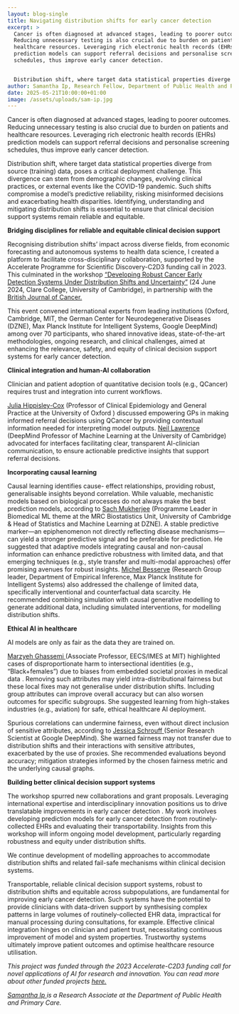 ```yaml
---
layout: blog-single
title: Navigating distribution shifts for early cancer detection
excerpt: >
  Cancer is often diagnosed at advanced stages, leading to poorer outcomes.
  Reducing unnecessary testing is also crucial due to burden on patients and
  healthcare resources. Leveraging rich electronic health records (EHRs)
  prediction models can support referral decisions and personalise screening
  schedules, thus improve early cancer detection.


  Distribution shift, where target data statistical properties diverge from source (training) data, poses a critical deployment challenge. This divergence can stem from demographic changes, evolving clinical practices, or external events like the COVID-19 pandemic. Such shifts compromise a model’s predictive reliability, risking misinformed decisions and exacerbating health disparities. Identifying, understanding and mitigating distribution shifts is essential to ensure that clinical decision support systems remain reliable and equitable.
author: Samantha Ip, Research Fellow, Department of Public Health and Primary Care
date: 2025-05-21T10:00:00+01:00
image: /assets/uploads/sam-ip.jpg
---
```

Cancer is often diagnosed at advanced stages, leading to poorer outcomes. Reducing unnecessary testing is also crucial due to burden on patients and healthcare resources. Leveraging rich electronic health records (EHRs) prediction models can support referral decisions and personalise screening schedules, thus improve early cancer detection.

Distribution shift, where target data statistical properties diverge from source (training) data, poses a critical deployment challenge. This divergence can stem from demographic changes, evolving clinical practices, or external events like the COVID-19 pandemic. Such shifts compromise a model’s predictive reliability, risking misinformed decisions and exacerbating health disparities. Identifying, understanding and mitigating distribution shifts is essential to ensure that clinical decision support systems remain reliable and equitable.

**Bridging disciplines for reliable and equitable clinical decision support**

Recognising distribution shifts’ impact across diverse fields, from economic forecasting and autonomous systems to health data science, I created a platform to facilitate cross-disciplinary collaboration, supported by the Accelerate Programme for Scientific Discovery-C2D3 funding call in 2023. This culminated in the workshop [“Developing Robust Cancer Early Detection Systems Under Distribution Shifts and Uncertainty”](https://web.archive.org/web/20250113141557/https:/www.c2d3.cam.ac.uk/events/robust-cancer-early-detection-systems-under-distribution-shifts-and-uncertainty-workshop) (24 June 2024, Clare College, University of Cambridge), in partnership with the [British Journal of Cancer.](https://communities.springernature.com/posts/upcoming-workshop-robust-cancer-early-detection-systems-under-distribution-shifts-and-uncertainty) 

This event convened  international experts from leading institutions (Oxford, Cambridge, MIT, the German Center for Neurodegenerative Diseases (DZNE), Max Planck Institute for Intelligent Systems, Google DeepMind) among over 70 participants, who shared innovative ideas, state-of-the-art methodologies, ongoing research, and clinical challenges, aimed at enhancing the relevance, safety, and equity of clinical decision support systems for early cancer detection.

**Clinical integration and human-AI collaboration** 

Clinician and patient adoption of quantitative decision tools (e.g., QCancer) requires trust and integration into current workflows. 

[Julia Hippisley-Cox](https://www.st-annes.ox.ac.uk/cpt_people/hippisley-cox-professor-julia/) (Professor of Clinical Epidemiology and General Practice at the University of Oxford ) discussed empowering GPs in making informed referral decisions using QCancer by providing contextual information needed for interpreting model outputs. [Neil Lawrence](https://science.ai.cam.ac.uk/team/neil-d-lawrence) (DeepMind Professor of Machine Learning at the University of Cambridge) advocated for interfaces facilitating clear, transparent AI-clinician communication, to ensure actionable predictive insights that support referral decisions.

**Incorporating causal learning**

Causal learning identifies cause- effect relationships, providing robust, generalisable insights beyond correlation.
While valuable, mechanistic models based on biological processes do not always make the best prediction models, according to [Sach Mukherjee](https://www.mrc-bsu.cam.ac.uk/staff/sach-mukherjee) (Programme Leader in Biomedical ML theme at the MRC Biostatistics Unit, University of Cambridge & Head of Statistics and Machine Learning at DZNE). A stable predictive marker—an epiphenomenon not directly reflecting disease mechanisms—can yield a stronger predictive signal and be preferable for prediction. He suggested that adaptive models integrating causal and non-causal information can enhance predictive robustness with limited data, and that emerging techniques (e.g., style transfer and multi-modal approaches) offer promising avenues for robust insights. [Michel Besserve](https://michelbesserve.com/) (Research Group leader, Department of Empirical Inference, Max Planck Institute for Intelligent Systems) also addressed the challenge of limited data, specifically interventional and counterfactual data scarcity. He recommended combining simulation with causal generative modelling to generate additional data, including simulated interventions, for modelling distribution shifts.

**Ethical AI in healthcare**

AI models are only as fair as the data they are trained on. 

[Marzyeh Ghassemi ](https://imes.mit.edu/people/ghassemi-marzyeh)(Associate Professor, EECS/IMES at MIT) highlighted cases of disproportionate harm to intersectional identities (e.g., “Black+females”) due to biases from embedded societal proxies in medical data . Removing such attributes may yield intra-distributional fairness but these local fixes may not generalise under distribution shifts. Including group attributes can improve overall accuracy but can also worsen outcomes for specific subgroups. She suggested learning from high-stakes industries (e.g., aviation) for safe, ethical healthcare AI deployment.

Spurious correlations can undermine fairness, even without direct inclusion of sensitive attributes, according to [Jessica Schrouff ](https://www.researchgate.net/profile/Jessica-Schrouff)(Senior Research Scientist at Google DeepMind). She warned fairness may not transfer due to distribution shifts and their interactions with sensitive attributes, exacerbated by the use of proxies. She recommended evaluations beyond accuracy; mitigation strategies informed by the chosen fairness metric and the underlying causal graphs. 

**Building better clinical decision support systems**

The workshop spurred new collaborations and grant proposals. Leveraging international expertise and interdisciplinary innovation positions us to drive translatable improvements in early cancer detection .
My work involves developing prediction models for early cancer detection from routinely-collected EHRs and evaluating their transportability. Insights from this workshop will inform ongoing model development, particularly regarding robustness and equity under distribution shifts.

We continue development of modelling approaches to accommodate distribution shifts and related fail-safe mechanisms within clinical decision systems.

Transportable, reliable clinical decision support systems, robust to distribution shifts and equitable across subpopulations, are fundamental for improving early cancer detection. Such systems have the potential to provide clinicians with data-driven support by synthesising complex patterns in large volumes of routinely-collected EHR data, impractical for manual processing during consultations, for example. Effective clinical integration hinges on clinician and patient trust, necessitating continuous improvement of model and system properties. Trustworthy systems ultimately improve patient outcomes and optimise healthcare resource utilisation.

*This project was funded through the 2023 Accelerate-C2D3 funding call for novel applications of AI for research and innovation. You can read more about other funded projects [here. ](https://science.ai.cam.ac.uk/news/2023-10-26-pursuing-innovative-applications-of-ai-in-research-and-real-world-contexts-%E2%80%93-announcing-our-2023-projects.html)*

*[Samantha Ip ](https://www.phpc.cam.ac.uk/staff/dr-samantha-ip)is a Research Associate at the Department of Public Health and Primary Care.*